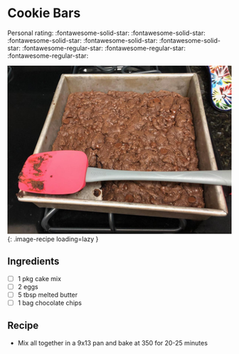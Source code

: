 <!-- Needs Manual Review -->

# Cookie Bars

<!-- {cts} rating=2; (User can specify rating on scale of 1-5) -->

Personal rating: :fontawesome-solid-star: :fontawesome-solid-star: :fontawesome-solid-star: :fontawesome-solid-star: :fontawesome-solid-star: :fontawesome-regular-star: :fontawesome-regular-star: :fontawesome-regular-star:

<!-- {cte} -->

<!-- {cts} name_image=cookie_bars.jpeg; (User can specify image name) -->

![cookie_bars.jpeg](./cookie_bars.jpeg){: .image-recipe loading=lazy }

<!-- {cte} -->

## Ingredients

- [ ] 1 pkg cake mix
- [ ] 2 eggs
- [ ] 5 tbsp melted butter
- [ ] 1 bag chocolate chips

## Recipe

- Mix all together in a 9x13 pan and bake at 350 for 20-25 minutes
